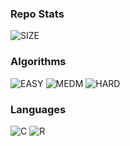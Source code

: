 <h3>Repo Stats</h3>

![SIZE](https://img.shields.io/github/languages/code-size/szkolakowski/my-coding?color=gray&style=flat-square)

<h3>Algorithms</h3>

![EASY](https://img.shields.io/static/v1?label=easy&message=13&color=green&style=flat-square)
![MEDM](https://img.shields.io/static/v1?label=medium&message=1&color=yellow&style=flat-square)
![HARD](https://img.shields.io/static/v1?label=hard&message=0&color=orange&style=flat-square)

<h3>Languages</h3>

![C](https://img.shields.io/badge/C-%2300599C.svg?style=flat-square&logo=c&logoColor=white)
![R](https://img.shields.io/badge/R-%23276DC3.svg?style=flat-square&logo=r&logoColor=white)